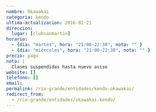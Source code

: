 ```yaml
---
nombre: Okawakai
categoria: kendo
ultima-actualizacion: 2016-02-21
direccion: 
  lugar: [clubsanmartin]
horario: 
  - {dia: "martes", hora: "21:00-22:30", nota: "" }
  - {dia: "miércoles", hora: "21:00-22:30", nota: "" }
precio: pago
nota: | 
  Clases suspendidas hasta nuevo aviso
website: []
telefono: []
email: 
permalink: /rio-grande/entidades/kendo-okawakai/
redirect_from:
  - /rio-grande/entidades/okawakai-kendo/
---
```


